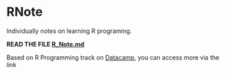 # RNote

Individually notes on learning R programing.

**READ THE FILE [R_Note.md](https://github.com/KatouMegumii/RNote/blob/master/R_Note.md)**

Based on R Programming track on [Datacamp](https://app.datacamp.com/learn/skill-tracks/r-programming), you can access more via the link
